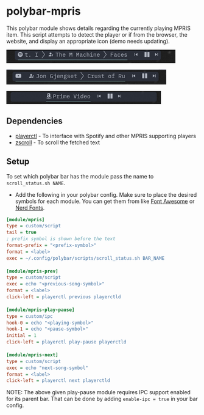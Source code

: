 # polybar-mpris

This polybar module shows details regarding the currently playing MPRIS item. This script attempts to detect the player or if from the browser, the website, and display an appropriate icon (demo needs updating).

![spotify](screenshots/spotify.png)

![youtube](screenshots/youtube.png)

![prime](screenshots/prime.png)

## Dependencies

- [playerctl](https://github.com/altdesktop/playerctl#installing) - To interface with Spotify and other MPRIS supporting players
- [zscroll](https://github.com/noctuid/zscroll#installation) - To scroll the fetched text

## Setup

To set which polybar bar has the module pass the name to `scroll_status.sh NAME`.

- Add the following in your polybar config.
Make sure to place the desired symbols for each module. You can get them from like [Font Awesome](https://fontawesome.com/cheatsheet) or [Nerd Fonts](https://www.nerdfonts.com/cheat-sheet).

```ini
[module/mpris]
type = custom/script
tail = true
; prefix symbol is shown before the text
format-prefix = "<prefix-symbol>"
format = <label>
exec = ~/.config/polybar/scripts/scroll_status.sh BAR_NAME

[module/mpris-prev]
type = custom/script
exec = echo "<previous-song-symbol>"
format = <label>
click-left = playerctl previous playerctld

[module/mpris-play-pause]
type = custom/ipc
hook-0 = echo "<playing-symbol>"
hook-1 = echo "<pause-symbol>"
initial = 1
click-left = playerctl play-pause playerctld

[module/mpris-next]
type = custom/script
exec = echo "next-song-symbol"
format = <label>
click-left = playerctl next playerctld
```

NOTE: The above given play-pause module requires IPC support enabled for its parent bar. That can be done by adding `enable-ipc = true` in your bar config.
